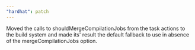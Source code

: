 ```yaml
---
"hardhat": patch
---
```


Moved the calls to shouldMergeCompilationJobs from the task actions to the build system and made its' result the default fallback to use in absence of the mergeCompilationJobs option.
